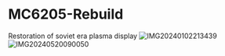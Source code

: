 # MC6205-Rebuild
Restoration of soviet era plasma display
![IMG20240102213439](https://github.com/skyverchin/MC6205-Rebuild/assets/92204862/127feda7-f922-4c0f-b245-195dc5349220)
![IMG20240520090050](https://github.com/skyverchin/MC6205-Rebuild/assets/92204862/67ed353b-2e35-448d-8612-a1f36e9f7820)
